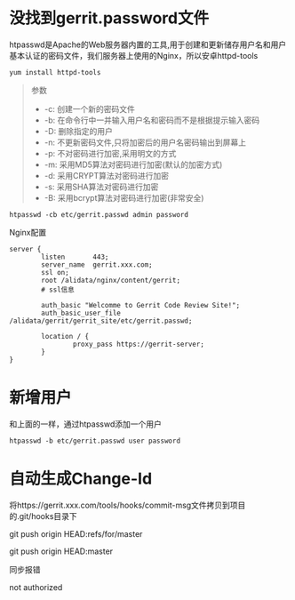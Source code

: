 

# 没找到gerrit.password文件

htpasswd是Apache的Web服务器内置的工具,用于创建和更新储存用户名和用户基本认证的密码文件，我们服务器上使用的Nginx，所以安卓httpd-tools

```
yum install httpd-tools
```
> 参数
>
> - -c: 创建一个新的密码文件
> - -b: 在命令行中一并输入用户名和密码而不是根据提示输入密码
> - -D: 删除指定的用户
> - -n: 不更新密码文件,只将加密后的用户名密码输出到屏幕上
> - -p: 不对密码进行加密,采用明文的方式
> - -m: 采用MD5算法对密码进行加密(默认的加密方式)
> - -d: 采用CRYPT算法对密码进行加密
> - -s: 采用SHA算法对密码进行加密
> - -B: 采用bcrypt算法对密码进行加密(非常安全)

```
htpasswd -cb etc/gerrit.passwd admin password
```

Nginx配置

```
server {
        listen       443;
        server_name  gerrit.xxx.com;
        ssl on;
        root /alidata/nginx/content/gerrit;
        # ssl信息

        auth_basic "Welcomme to Gerrit Code Review Site!";
        auth_basic_user_file /alidata/gerrit/gerrit_site/etc/gerrit.passwd;

        location / {
                proxy_pass https://gerrit-server;
        }
}
```

# 新增用户

和上面的一样，通过htpasswd添加一个用户

```
htpasswd -b etc/gerrit.passwd user password
```

# 自动生成Change-Id

将https://gerrit.xxx.com/tools/hooks/commit-msg文件拷贝到项目的.git/hooks目录下



git push origin HEAD:refs/for/master

git push origin HEAD:master



同步报错

not authorized